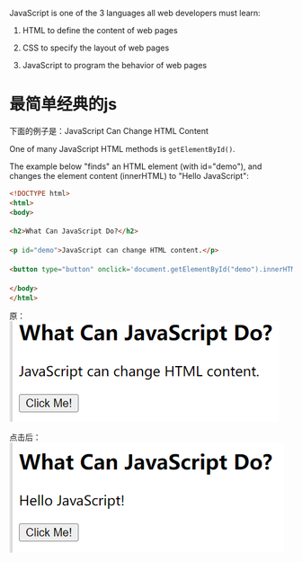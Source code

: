 JavaScript is one of the 3 languages all web developers must learn:

   1. HTML to define the content of web pages

   2. CSS to specify the layout of web pages

   3. JavaScript to program the behavior of web pages

# 最简单经典的js
下面的例子是：JavaScript Can Change HTML Content

One of many JavaScript HTML methods is `getElementById()`.

The example below "finds" an HTML element (with id="demo"), and changes the element content (innerHTML) to "Hello JavaScript":

```html
<!DOCTYPE html>
<html>
<body>

<h2>What Can JavaScript Do?</h2>

<p id="demo">JavaScript can change HTML content.</p>

<button type="button" onclick='document.getElementById("demo").innerHTML = "Hello JavaScript!"'>Click Me!</button>

</body>
</html>
```
原：
![Alt text](image-1.png)

点击后：
![Alt text](image.png)

